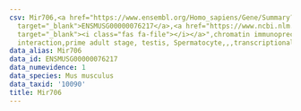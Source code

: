 ```yaml
---
csv: Mir706,<a href="https://www.ensembl.org/Homo_sapiens/Gene/Summary?db=core;g=ENSMUSG00000076217"
  target="_blank">ENSMUSG00000076217</a>,<a href="https://www.ncbi.nlm.nih.gov/pubmed/25450459"
  target="_blank"><i class="fas fa-file"></i></a>",chromatin immunoprecipitation assay,direct
  interaction,prime adult stage, testis, Spermatocyte,,,transcriptional regulation,
data_alias: Mir706
data_id: ENSMUSG00000076217
data_numevidence: 1
data_species: Mus musculus
data_taxid: '10090'
title: Mir706
---
```

